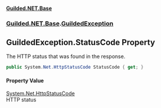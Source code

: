 
#### [Guilded.NET.Base](Guilded_NET_Base 'Guilded.NET.Base')
### [Guilded.NET.Base](Guilded_NET_Base#Guilded_NET_Base 'Guilded.NET.Base').[GuildedException](GuildedException 'Guilded.NET.Base.GuildedException')
## GuildedException.StatusCode Property

The HTTP status that was found in the response.
```csharp
public System.Net.HttpStatusCode StatusCode { get; }
```


#### Property Value
[System.Net.HttpStatusCode](https://docs.microsoft.com/en-us/dotnet/api/System.Net.HttpStatusCode 'System.Net.HttpStatusCode')  
HTTP status